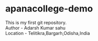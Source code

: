 # apanacollege-demo
This is my first git repository.
<br>
Author - Adarsh Kumar sahu
<br>
Location - Telitikra,Bargarh,Odisha,India
